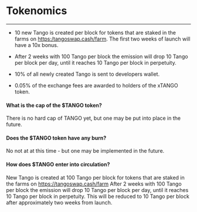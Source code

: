 # Tokenomics

---

- 10 new Tango is created per block for tokens that are staked in the farms on <https:/tangoswap.cash/farm>. The first two weeks of launch will have a 10x bonus. 
- After 2 weeks with 100 Tango per block the emission will drop 10 Tango per block per day, until it reaches 10 Tango per block in perpetuity.

- 10% of all newly created Tango is sent to developers wallet.

- 0.05% of the exchange fees are awarded to holders of the xTANGO token.


#### What is the cap of the $TANGO token?

There is no hard cap of TANGO yet, but one may be put into place in the future.

#### Does the $TANGO token have any burn?

No not at at this time - but one may be implemented in the future.

#### How does $TANGO enter into circulation?  

New Tango is created at 100 Tango per block for tokens that are staked in the farms on <https://tangoswap.cash/farm>
After 2 weeks with 100 Tango per block the emission will drop 10 Tango per block per day, until it reaches 10 Tango per block in perpetuity.
This will be reduced to 10 Tango per block after approximately two weeks from launch.
